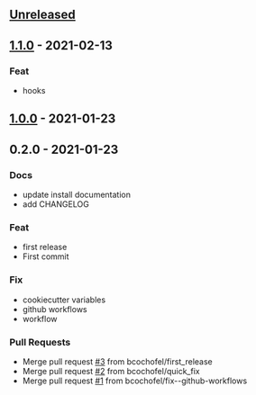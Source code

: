 <a name="unreleased"></a>
## [Unreleased]


<a name="1.1.0"></a>
## [1.1.0] - 2021-02-13
### Feat
- hooks


<a name="1.0.0"></a>
## [1.0.0] - 2021-01-23

<a name="0.2.0"></a>
## 0.2.0 - 2021-01-23
### Docs
- update install documentation
- add CHANGELOG

### Feat
- first release
- First commit

### Fix
- cookiecutter variables
- github workflows
- workflow

### Pull Requests
- Merge pull request [#3](https://github.com/bcochofel/gh-project-cookiecutter/issues/3) from bcochofel/first_release
- Merge pull request [#2](https://github.com/bcochofel/gh-project-cookiecutter/issues/2) from bcochofel/quick_fix
- Merge pull request [#1](https://github.com/bcochofel/gh-project-cookiecutter/issues/1) from bcochofel/fix--github-workflows


[Unreleased]: https://github.com/bcochofel/gh-project-cookiecutter/compare/1.1.0...HEAD
[1.1.0]: https://github.com/bcochofel/gh-project-cookiecutter/compare/1.0.0...1.1.0
[1.0.0]: https://github.com/bcochofel/gh-project-cookiecutter/compare/0.2.0...1.0.0
